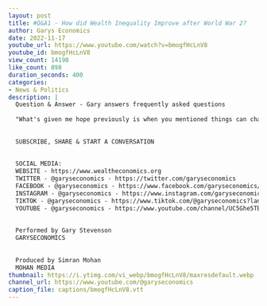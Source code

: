 ```yaml
---
layout: post
title: #Q&A1 - How did Wealth Inequality Improve after World War 2?
author: Garys Economics
date: 2022-11-17
youtube_url: https://www.youtube.com/watch?v=bmogfHcLnV8
youtube_id: bmogfHcLnV8
view_count: 14198
like_count: 898
duration_seconds: 400
categories:
- News & Politics
description: |
  Question & Answer - Gary answers frequently asked questions
  
  "What's given me hope previously is when you mentioned things can change. I think you pointed to Post World War II as a time where there was change. Just now you've mentioned that 100 years ago housing was just an inheritable asset. Was it just that post World War II period that changed that?" 
  
  
  SUBSCRIBE, SHARE & START A CONVERSATION
  
  
  SOCIAL MEDIA:
  WEBSITE - https://www.wealtheconomics.org
  TWITTER - @garyseconomics - https://twitter.com/garyseconomics
  FACEBOOK - @garyseconomics - https://www.facebook.com/garyseconomics/
  INSTAGRAM - @garyseconomics - https://www.instagram.com/garyseconomics/
  TIKTOK - @garyseconomics - https://www.tiktok.com/@garyseconomics?lang=en
  YOUTUBE - @garyseconomics - https://www.youtube.com/channel/UC5Ghe5TBQGYIOANuiNW4hDQ
  
  
  Performed by Gary Stevenson
  GARYSECONOMICS
  
  
  Produced by Simran Mohan
  MOHAN MEDIA
thumbnail: https://i.ytimg.com/vi_webp/bmogfHcLnV8/maxresdefault.webp
channel_url: https://www.youtube.com/@garyseconomics
caption_file: captions/bmogfHcLnV8.vtt
---
```

